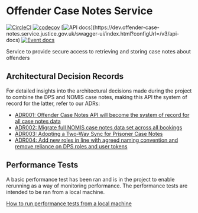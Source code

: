 # Offender Case Notes Service

[![CircleCI](https://circleci.com/gh/ministryofjustice/offender-case-notes/tree/main.svg?style=svg)](https://circleci.com/gh/ministryofjustice/offender-case-notes)
[![codecov](https://codecov.io/github/ministryofjustice/offender-case-notes/graph/badge.svg?token=EQ8ADME9KY)](https://codecov.io/github/ministryofjustice/offender-case-notes)
[![API docs](https://img.shields.io/badge/API_docs_(needs_VPN)-view-85EA2D.svg?logo=swagger)](https://dev.offender-case-notes.service.justice.gov.uk/swagger-ui/index.html?configUrl=/v3/api-docs)
[![Event docs](https://img.shields.io/badge/Event_docs-view-85EA2D.svg)](https://studio.asyncapi.com/?url=https://raw.githubusercontent.com/ministryofjustice/offender-case-notes/main/async-api.yml&readOnly)

Service to provide secure access to retrieving and storing case notes about offenders

## Architectural Decision Records

For detailed insights into the architectural decisions made during the project to combine the DPS and NOMIS case notes, making this API the system of record for the latter, refer to our ADRs:

* [ADR001: Offender Case Notes API will become the system of record for all case notes data](architectural_decision_records/001-combine-nomis-and-dps-case-notes.md)
* [ADR002: Migrate full NOMIS case notes data set across all bookings](architectural_decision_records/002-migrate-full-case-notes-data-set.md)
* [ADR003: Adopting a Two-Way Sync for Prisoner Case Notes](architectural_decision_records/003-two-way-sync.md)
* [ADR004: Add new roles in line with agreed naming convention and remove reliance on DPS roles and user tokens](architectural_decision_records/004-roles.md)

## Performance Tests

A basic performance test has been ran and is in the project to enable rerunning as a way of monitoring performance.
The performance tests are intended to be ran from a local machine. 

[How to run performance tests from a local machine](performance-testing.md)